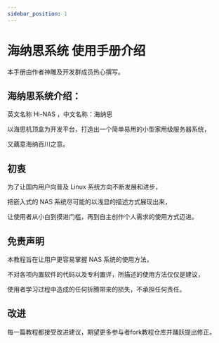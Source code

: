 ```yaml
---
sidebar_position: 1
---
```


# 海纳思系统 使用手册介绍

本手册由作者神雕及开发群成员热心撰写。

## 海纳思系统介绍：

英文名称 Hi-NAS ，中文名称：海纳思 

以海思机顶盒为开发平台，打造出一个简单易用的小型家用级服务器系统，

又藕意海纳百川之意。

## 初衷

为了让国内用户向普及 Linux 系统方向不断发展和进步，

把嵌入式的 NAS 系统尽可能的以浅显的描述方式展现出来，

让使用者从小白到摸进门槛，再到自主创作个人需求的使用方式迈进。

## 免责声明

本教程旨在让用户更容易掌握 NAS 系统的使用方法，

不对各项内置软件的代码以及专利置评，所描述的使用方法仅仅是建议，

使用者学习过程中造成的任何折腾带来的损失，不承担任何责任。

## 改进

每一篇教程都接受改进建议，期望更多参与者fork教程仓库并踊跃提出修正。